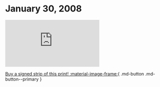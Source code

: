 # January 30, 2008

![](https://www.achewood.com/comic.php?date=01302008)

[Buy a signed strip of this print! :material-image-frame:](https://achewood-holiday-pop-up.myshopify.com/products/strip#01302008){ .md-button .md-button--primary }
